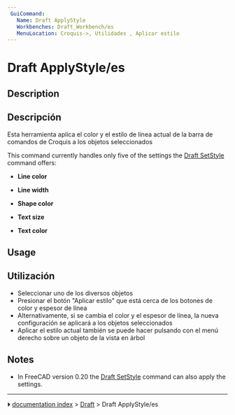 ```yaml
---
 GuiCommand:
   Name: Draft ApplyStyle
   Workbenches: Draft_Workbench/es
   MenuLocation: Croquis->, Utilidades , Aplicar estilo
---
```


# Draft ApplyStyle/es


</div>

## Description


<div class="mw-translate-fuzzy">

## Descripción

Esta herramienta aplica el color y el estilo de línea actual de la barra de comandos de Croquis a los objetos seleccionados


</div>

This command currently handles only five of the settings the [Draft SetStyle](Draft_SetStyle.md) command offers:

-    **Line color**
    

-    **Line width**
    

-    **Shape color**
    

-    **Text size**
    

-    **Text color**
    

## Usage


<div class="mw-translate-fuzzy">

## Utilización

-   Seleccionar uno de los diversos objetos
-   Presionar el botón \"Aplicar estilo\" que está cerca de los botones de color y espesor de línea
-   Alternativamente, si se cambia el color y el espesor de línea, la nueva configuración se aplicará a los objetos seleccionados
-   Aplicar el estilo actual también se puede hacer pulsando con el menú derecho sobre un objeto de la vista en árbol


</div>

## Notes

-   In FreeCAD version 0.20 the [Draft SetStyle](Draft_SetStyle.md) command can also apply the settings.



---
⏵ [documentation index](../README.md) > [Draft](Draft_Workbench.md) > Draft ApplyStyle/es
